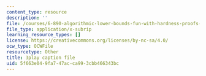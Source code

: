 ```yaml
---
content_type: resource
description: ''
file: /courses/6-890-algorithmic-lower-bounds-fun-with-hardness-proofs-fall-2014/5f663e049fa747acca993cbb466343bc_x-Ik9YAFAPo.srt
file_type: application/x-subrip
learning_resource_types: []
license: https://creativecommons.org/licenses/by-nc-sa/4.0/
ocw_type: OCWFile
resourcetype: Other
title: 3play caption file
uid: 5f663e04-9fa7-47ac-ca99-3cbb466343bc
---
```

